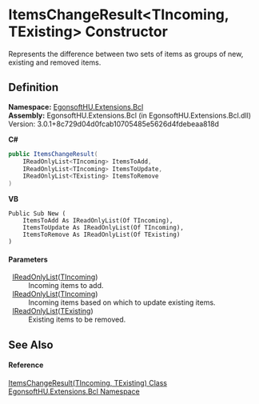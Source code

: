 # ItemsChangeResult&lt;TIncoming, TExisting&gt; Constructor


Represents the difference between two sets of items as groups of new, existing and removed items.



## Definition
**Namespace:** <a href="N_EgonsoftHU_Extensions_Bcl.md">EgonsoftHU.Extensions.Bcl</a>  
**Assembly:** EgonsoftHU.Extensions.Bcl (in EgonsoftHU.Extensions.Bcl.dll) Version: 3.0.1+8c729d04d0fcab10705485e5626d4fdebeaa818d

**C#**
``` C#
public ItemsChangeResult(
	IReadOnlyList<TIncoming> ItemsToAdd,
	IReadOnlyList<TIncoming> ItemsToUpdate,
	IReadOnlyList<TExisting> ItemsToRemove
)
```
**VB**
``` VB
Public Sub New ( 
	ItemsToAdd As IReadOnlyList(Of TIncoming),
	ItemsToUpdate As IReadOnlyList(Of TIncoming),
	ItemsToRemove As IReadOnlyList(Of TExisting)
)
```



#### Parameters
<dl><dt>  <a href="https://learn.microsoft.com/dotnet/api/system.collections.generic.ireadonlylist-1" target="_blank" rel="noopener noreferrer">IReadOnlyList</a>(<a href="T_EgonsoftHU_Extensions_Bcl_ItemsChangeResult_2.md">TIncoming</a>)</dt><dd>Incoming items to add.</dd><dt>  <a href="https://learn.microsoft.com/dotnet/api/system.collections.generic.ireadonlylist-1" target="_blank" rel="noopener noreferrer">IReadOnlyList</a>(<a href="T_EgonsoftHU_Extensions_Bcl_ItemsChangeResult_2.md">TIncoming</a>)</dt><dd>Incoming items based on which to update existing items.</dd><dt>  <a href="https://learn.microsoft.com/dotnet/api/system.collections.generic.ireadonlylist-1" target="_blank" rel="noopener noreferrer">IReadOnlyList</a>(<a href="T_EgonsoftHU_Extensions_Bcl_ItemsChangeResult_2.md">TExisting</a>)</dt><dd>Existing items to be removed.</dd></dl>

## See Also


#### Reference
<a href="T_EgonsoftHU_Extensions_Bcl_ItemsChangeResult_2.md">ItemsChangeResult(TIncoming, TExisting) Class</a>  
<a href="N_EgonsoftHU_Extensions_Bcl.md">EgonsoftHU.Extensions.Bcl Namespace</a>  
